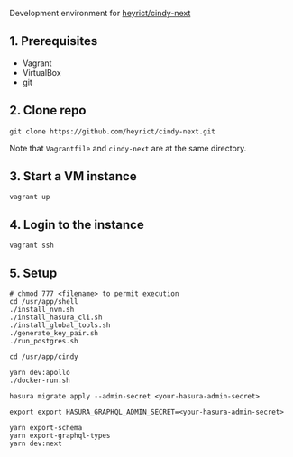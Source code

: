 Development environment for [heyrict/cindy-next](https://github.com/heyrict/cindy-next)
## 1. Prerequisites
- Vagrant
- VirtualBox
- git

## 2. Clone repo
```shell
git clone https://github.com/heyrict/cindy-next.git
```
Note that `Vagrantfile` and `cindy-next` are at the same directory.

## 3. Start a VM instance
```shell
vagrant up
```

## 4. Login to the instance
```shell
vagrant ssh
```

## 5. Setup
```shell
# chmod 777 <filename> to permit execution
cd /usr/app/shell
./install_nvm.sh
./install_hasura_cli.sh
./install_global_tools.sh
./generate_key_pair.sh
./run_postgres.sh

cd /usr/app/cindy

yarn dev:apollo
./docker-run.sh

hasura migrate apply --admin-secret <your-hasura-admin-secret>

export export HASURA_GRAPHQL_ADMIN_SECRET=<your-hasura-admin-secret>

yarn export-schema
yarn export-graphql-types
yarn dev:next
```
